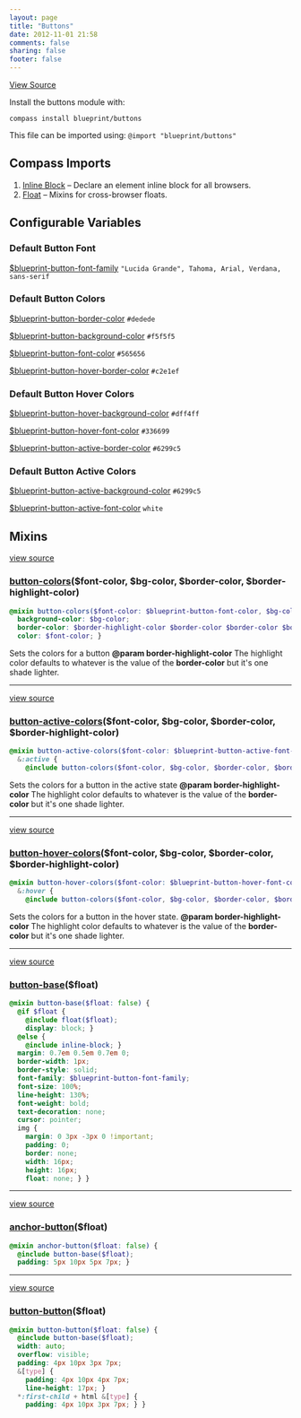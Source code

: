 ```yaml
---
layout: page
title: "Buttons"
date: 2012-11-01 21:58
comments: false
sharing: false
footer: false
---
```

<a class="lsf-icon" title="github" href="https://github.com/Compass/compass-blueprint/blob/master/framework/blueprint/stylesheets/blueprint/_buttons.scss">View Source</a>

Install the buttons module with:

`compass install blueprint/buttons`

This file can be imported using: `@import "blueprint/buttons"`

## Compass Imports

1. [Inline Block](http://compass-style.org/reference/compass/css3/inline_block/) – Declare an element inline block for all browsers.
2. [Float](http://compass-style.org/reference/compass/utilities/general/float/) – Mixins for cross-browser floats.

## Configurable Variables <a class="lsf-icon" title="help" href="/help/tutorials/configurable-variables/"></a>

### Default Button Font

<span id="const-blueprint-button-font-family"></span>
[$blueprint-button-font-family](#const-blueprint-button-font-family) `"Lucida Grande", Tahoma, Arial, Verdana, sans-serif`

### Default Button Colors

<span id="const-blueprint-button-border-color"></span>
[$blueprint-button-border-color](#const-blueprint-button-border-color) `#dedede`

<span id="const-blueprint-button-background-color"></span>
[$blueprint-button-background-color](#const-blueprint-button-background-color) `#f5f5f5`

<span id="const-blueprint-button-font-color"></span>
[$blueprint-button-font-color](#const-blueprint-button-font-color) `#565656`

<span id="const-blueprint-button-hover-border-color"></span>
[$blueprint-button-hover-border-color](#const-const-blueprint-button-hover-border-color) `#c2e1ef`

### Default Button Hover Colors

<span id="const-blueprint-button-hover-background-color"></span>
[$blueprint-button-hover-background-color](#const-blueprint-button-hover-background-color) `#dff4ff`

<span id="const-blueprint-button-hover-font-color"></span>
[$blueprint-button-hover-font-color](#const-blueprint-button-hover-font-color) `#336699`

<span id="const-blueprint-button-active-border-color"></span>
[$blueprint-button-active-border-color](#const-blueprint-button-active-border-color) `#6299c5`

### Default Button Active Colors

<span id="const-blueprint-button-active-background-color"></span>
[$blueprint-button-active-background-color](#const-blueprint-button-active-background-color) `#6299c5`

<span id="const-blueprint-button-active-font-color"></span>
[$blueprint-button-active-font-color](#const-blueprint-button-active-font-color) `white`

## Mixins

<a href="#mixin-button-colors-source" rel="view source">view source</a>
<span id="mixin-button-colors"></span>
### [button-colors](#mixin-button-colors)($font-color, $bg-color, $border-color, $border-highlight-color)
``` scss
@mixin button-colors($font-color: $blueprint-button-font-color, $bg-color: $blueprint-button-background-color, $border-color: $blueprint-button-border-color, $border-highlight-color: $border-color + #101010) {
  background-color: $bg-color;
  border-color: $border-highlight-color $border-color $border-color $border-highlight-color;
  color: $font-color; }
```
Sets the colors for a button **@param border-highlight-color** The highlight color defaults to whatever is the value of the **border-color** but it's one shade lighter.

---

<a href="#mixin-button-active-colors-source" rel="view source">view source</a>
<span id="mixin-button-active-colors"></span>
### [button-active-colors](#mixin-button-active-colors)($font-color, $bg-color, $border-color, $border-highlight-color)
```scss
@mixin button-active-colors($font-color: $blueprint-button-active-font-color, $bg-color: $blueprint-button-active-background-color, $border-color: $blueprint-button-active-border-color, $border-highlight-color: $border-color + #101010) {
  &:active {
    @include button-colors($font-color, $bg-color, $border-color, $border-highlight-color); } }
```
Sets the colors for a button in the active state **@param border-highlight-color** The highlight color defaults to whatever is the value of the **border-color** but it's one shade lighter.

---

<a href="#mixin-button-hover-colors-source" rel="view source">view source</a>
<span id="mixin-button-hover-colors"></span>
### [button-hover-colors](#mixin-button-hover-colors)($font-color, $bg-color, $border-color, $border-highlight-color)
``` scss
@mixin button-hover-colors($font-color: $blueprint-button-hover-font-color, $bg-color: $blueprint-button-hover-background-color, $border-color: $blueprint-button-hover-border-color, $border-highlight-color: $border-color + #101010) {
  &:hover {
    @include button-colors($font-color, $bg-color, $border-color, $border-highlight-color); } }
```
Sets the colors for a button in the hover state. **@param border-highlight-color** The highlight color defaults to whatever is the value of the **border-color** but it's one shade lighter.

---

<a href="#mixin-button-base-source" rel="view source">view source</a>
<span id="mixin-button-base"></span>
### [button-base](#mixin-button-base)($float)
``` scss
@mixin button-base($float: false) {
  @if $float {
    @include float($float);
    display: block; }
  @else {
    @include inline-block; }
  margin: 0.7em 0.5em 0.7em 0;
  border-width: 1px;
  border-style: solid;
  font-family: $blueprint-button-font-family;
  font-size: 100%;
  line-height: 130%;
  font-weight: bold;
  text-decoration: none;
  cursor: pointer;
  img {
    margin: 0 3px -3px 0 !important;
    padding: 0;
    border: none;
    width: 16px;
    height: 16px;
    float: none; } }
```

---

<a href="#mixin-anchor-button-source" rel="view source">view source</a>
<span id="mixin-anchor-button"></span>
### [anchor-button](#mixin-anchor-button)($float)
``` scss
@mixin anchor-button($float: false) {
  @include button-base($float);
  padding: 5px 10px 5px 7px; }
```

---

<a href="#mixin-button-button-source" rel="view source">view source</a>
<span id="mixin-button-button"></span>
### [button-button](#mixin-button-button)($float)
``` scss
@mixin button-button($float: false) {
  @include button-base($float);
  width: auto;
  overflow: visible;
  padding: 4px 10px 3px 7px;
  &[type] {
    padding: 4px 10px 4px 7px;
    line-height: 17px; }
  *:first-child + html &[type] {
    padding: 4px 10px 3px 7px; } }
```
